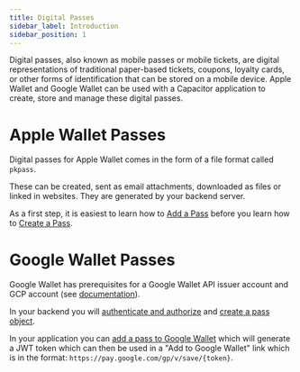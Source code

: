 ```yaml
---
title: Digital Passes
sidebar_label: Introduction
sidebar_position: 1
---
```

Digital passes, also known as mobile passes or mobile tickets, are digital representations of traditional paper-based tickets, coupons, loyalty cards, or other forms of identification that can be stored on a mobile device. Apple Wallet and Google Wallet can be used with a Capacitor application to create, store and manage these digital passes.

# Apple Wallet Passes

Digital passes for Apple Wallet comes in the form of a file format called `pkpass`. 

These can be created, sent as email attachments, downloaded as files or linked in websites. They are generated by your backend server.

As a first step, it is easiest to learn how to [Add a Pass](./apple-wallet-passes/adding.md) before you learn how to [Create a Pass](./apple-wallet-passes/creating.md).

# Google Wallet Passes

Google Wallet has prerequisites for a Google Wallet API issuer account and GCP account (see [documentation](https://developers.google.com/wallet/generic/web/prerequisites)).

In your backend you will [authenticate and authorize](https://developers.google.com/wallet/generic/web) and [create a pass object](https://developers.google.com/wallet/generic/web#creating_a_passes_object).

In your application you can [add a pass to Google Wallet](https://developers.google.com/wallet/generic/web#saving_to) which will generate a JWT token which can then be used in a "Add to Google Wallet" link which is in the format:
`https://pay.google.com/gp/v/save/{token}`.